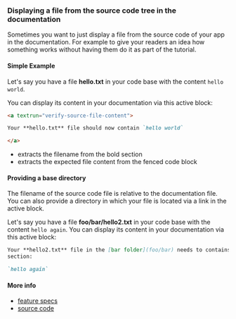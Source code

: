 ### Displaying a file from the source code tree in the documentation

Sometimes you want to just display a file from the source code of your app in
the documentation. For example to give your readers an idea how something works
without having them do it as part of the tutorial.

#### Simple Example

<a textrun="create-file">

Let's say you have a file **hello.txt** in your code base with the content
`hello world`.

</a>

You can display its content in your documentation via this active block:

<a textrun="run-in-textrunner">

```markdown
<a textrun="verify-source-file-content">

Your **hello.txt** file should now contain `hello world`

</a>
```

</a>

- extracts the filename from the bold section
- extracts the expected file content from the fenced code block

#### Providing a base directory

The filename of the source code file is relative to the documentation file. You
can also provide a directory in which your file is located via a link in the
active block.

<a textrun="create-file">

Let's say you have a file **foo/bar/hello2.txt** in your code base with the
content `hello again`. </a> You can display its content in your documentation
via this active block:

<a textrun="run-in-textrunner">

```markdown
Your **hello2.txt** file in the [bar folder](foo/bar) needs to contains this
section:

`hello again`
```

</a>

#### More info

- [feature specs](../../text-runner/features/actions/built-in/verify-source-file-content/verify-source-file-content.feature)
- [source code](../../text-runner/src/actions/built-in/verify-source-file-content.ts)
